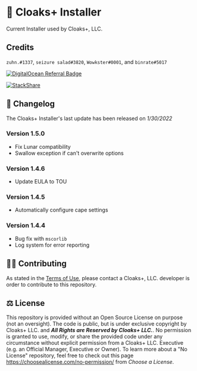 # 📢 Cloaks+ Installer

Current Installer used by Cloaks+, LLC.

## Credits

`zuhn.#1337`, `seizure salad#3820`, `Wowkster#0001`, and `binrate#5017`

[![DigitalOcean Referral Badge](https://web-platforms.sfo2.cdn.digitaloceanspaces.com/WWW/Badge%201.svg)](https://www.digitalocean.com/?refcode=2538a60387c7&utm_campaign=Referral_Invite&utm_medium=Referral_Program&utm_source=badge)

[![StackShare](http://img.shields.io/badge/tech-stack-0690fa.svg?style=flat)](https://stackshare.io/cloaks-plus/cloaks-plus)

## 📃 Changelog

The Cloaks+ Installer's last update has been released on *1/30/2022*

### Version 1.5.0
- Fix Lunar compatibility
- Swallow exception if can't overwrite options

### Version 1.4.6
- Update EULA to TOU

### Version 1.4.5
- Automatically configure cape settings

### Version 1.4.4

- Bug fix with `mscorlib`
- Log system for error reporting 

## 🤝🏻 Contributing

As stated in the [Terms of Use](https://github.com/CloaksPlus/NewInstaller/blob/master/TOU.md), please contact a Cloaks+, LLC. developer is order to contribute to this repository.

## ⚖ License

This repository is provided without an Open Source License on purpose (not an oversight). The code is public, but is under exclusive copyright by Cloaks+ LLC. and ***All Rights are Reserved by Cloaks+ LLC.***. No permission is granted to use, modify, or share the provided code under any circumstance without explicit permission from a Cloaks+ LLC. Executive (e.g. an Official Manager, Executive or Owner). To learn more about a "No License" repository, feel free to check out this page https://choosealicense.com/no-permission/ from *Choose a License*.
